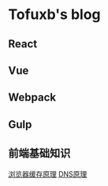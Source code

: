 # Tofuxb's blog

## React

## Vue

## Webpack

## Gulp

## 前端基础知识
[浏览器缓存原理](https://github.com/tofuxb/blog/issues/1)
[DNS原理](https://github.com/tofuxb/blog/issues/2)